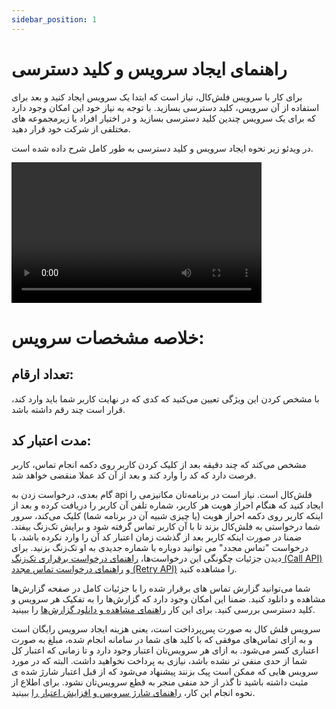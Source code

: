 ```yaml
---
sidebar_position: 1
---
```


# راهنمای ایجاد سرویس و کلید دسترسی

برای کار با سرویس فلش‌کال، نیاز است که ابتدا یک سرویس ایجاد کنید و بعد برای استفاده از آن سرویس، کلید دسترسی بسازید. با توجه به نیاز خود این امکان وجود دارد که برای یک سرویس چندین کلید دسترسی بسازید و در اختیار افراد یا زیرمجموعه های مختلفی از شرکت خود قرار دهید.

 در ویدئو زیر نحوه ایجاد سرویس و کلید دسترسی به طور کامل شرح داده شده است.

<div>
<video controls width="400" height="225">
    <source src="https://www.dropbox.com/scl/fi/dplk6sgcxed90b3ucvct2/4.mp4?rlkey=muzi1yglmdozadssusitttu3u&raw=1
    " type="video/mp4" />
    مرورگر شما از ویدیو پشتیبانی نمی‌کند.
</video>
</div>

# خلاصه مشخصات سرویس:

## تعداد ارقام:
با مشخص کردن این ویژگی تعیین می‌کنید که کدی که در نهایت کاربر شما باید وارد کند، قرار است چند رقم داشته باشد.
 ## مدت اعتبار کد:
 مشخص می‌کند که چند دقیقه بعد از کلیک کردن کاربر روی دکمه انجام تماس، کاربر فرصت دارد که کد را وارد کند و بعد از آن کد عملا منقضی خواهد شد.

گام بعدی، درخواست زدن به api فلش‌کال است. نیاز است در برنامه‌تان مکانیزمی را ایجاد کنید که هنگام احراز هویت هر کاربر، شماره تلفن آن کاربر را دریافت کرده و بعد از اینکه کاربر روی دکمه احراز هویت (یا چیزی شبیه آن در برنامه شما) کلیک می‌کند، سرور شما درخواستی به فلش‌کال بزند تا با آن کاربر تماس گرفته شود و برایش تک‌زنگ بیفتد. ضمنا در صورت اینکه کاربر بعد از گذشت زمان اعتبار کد آن را وارد نکرده باشد، با درخواست "تماس مجدد" می توانید دوباره با شماره جدیدی به او تک‌زنگ بزنید. برای دیدن جزئیات چگونگی این درخواست‌ها،
[راهنمای درخواست برقراری تک‌زنگ (Call API)](//)
و
[راهنمای درخواست تماس مجدد (Retry API)](//)
را مشاهده کنید.

شما می‌توانید گزارش تماس های برقرار شده را با جزئیات کامل در صفحه گزارش‌ها مشاهده و دانلود کنید. ضمنا این امکان وجود دارد که گزارش‌ها را به تفکیک هر سرویس و کلید دسترسی بررسی کنید. برای این کار
[راهنمای مشاهده و دانلود گزارش‌ها](//)
را ببینید.

سرویس فلش کال به صورت پس‌پرداخت است، یعنی هزینه ایجاد سرویس رایگان است و به ازای تماس‌های موفقی که با کلید های شما در سامانه انجام شده، مبلغ به صورت اعتباری کسر می‌شود. به ازای هر سرویس‌تان اعتبار وجود دارد و تا زمانی که اعتبار کل شما از حدی منفی تر نشده باشد، نیازی به پرداخت نخواهید داشت. البته که در مورد سرویس هایی که ممکن است پیک بزنند پیشنهاد می‌شود که از قبل اعتبار شارژ شده ی مثبت داشته باشید تا گذر از حد منفی منجر به قطع سرویس‌تان نشود. برای اطلاع از نحوه انجام این کار،
[راهنمای شارژ سرویس و افزایش اعتبار را](/)
ببینید.
